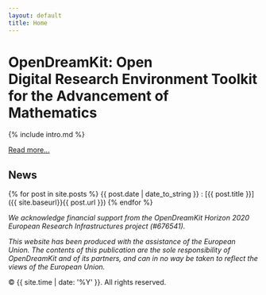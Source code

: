 ```yaml
---
layout: default
title: Home
---
```


# OpenDreamKit: Open <br>Digital Research Environment Toolkit<br>for the Advancement of Mathematics

{% include intro.md %}

[Read more...](about)


## News

{% for post in site.posts %}
{{ post.date | date_to_string }}
: [{{ post.title }}]({{ site.baseurl}}{{ post.url }})
{% endfor %}


*We acknowledge financial support from the OpenDreamKit Horizon 2020 European Research Infrastructures project (#676541).*

*This website has been produced with the assistance of the European Union. The contents of this publication are the sole responsibility of OpenDreamKit and of its partners, and can in no way be taken to reflect the views of the European Union.*


<p>&copy; {{ site.time | date: '%Y' }}. All rights reserved.</p>




